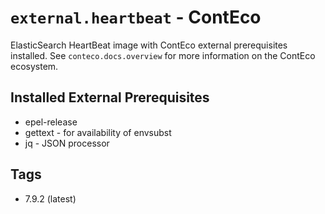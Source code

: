 # `external.heartbeat` - ContEco

ElasticSearch HeartBeat image with ContEco external prerequisites installed.
See `conteco.docs.overview` for more information on the ContEco ecosystem.

## Installed External Prerequisites

* epel-release
* gettext - for availability of envsubst
* jq - JSON processor

## Tags

* 7.9.2 (latest)  
